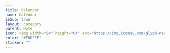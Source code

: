 ```yaml
---
title: Calendar
name: Calendar
isSub: true
layout: category
parent: Note
icon: <img width="64" height="64" src="https://img.icons8.com/glyph-neue/64/note.png" alt="note"/>
color: "#E8DEEE"
sticker: ""
---
```

